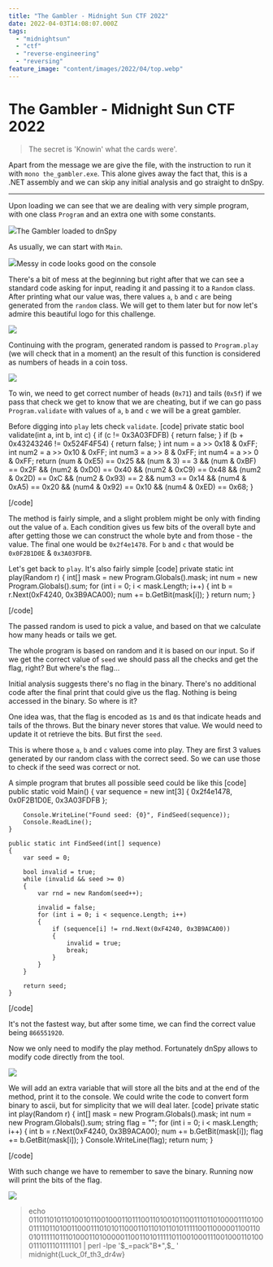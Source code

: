```yaml
---
title: "The Gambler - Midnight Sun CTF 2022"
date: 2022-04-03T14:08:07.000Z
tags:
  - "midnightsun"
  - "ctf"
  - "reverse-engineering"
  - "reversing"
feature_image: "content/images/2022/04/top.webp"
---
```


# The Gambler - Midnight Sun CTF 2022

> The secret is 'Knowin' what the cards were'.

Apart from the message we are give the file, with the instruction to run it with `mono the_gambler.exe`. This alone gives away the fact that, this is a .NET assembly and we can skip any initial analysis and go straight to dnSpy.

* * *

Upon loading we can see that we are dealing with very simple program, with one class `Program` and an extra one with some constants.

![](content/images/2022/04/image.png)The Gambler loaded to dnSpy

As usually, we can start with `Main`.

![](content/images/2022/04/image-1.png)Messy in code looks good on the console

There's a bit of mess at the beginning but right after that we can see a standard code asking for input, reading it and passing it to a `Random` class. After printing what our value was, there values `a`, `b` and `c` are being generated from the `random` class. We will get to them later but for now let's admire this beautiful logo for this challenge.

![](content/images/2022/04/image-2.webp)

Continuing with the program, generated random is passed to `Program.play` (we will check that in a moment) an the result of this function is considered as numbers of heads in a coin toss.

![](content/images/2022/04/image-3.png)

To win, we need to get correct number of heads (`0x71`) and tails (`0x5f`) if we pass that check we get to know that we are cheating, but if we can go pass `Program.validate` with values of `a`, `b` and `c` we will be a great gambler.

Before digging into `play` lets check `validate`.
[code]
    private static bool validate(int a, int b, int c)
    {
        if (c != 0x3A03FDFB)
        {
            return false;
        }
        if (b + 0x43243246 != 0x524F4F54)
        {
            return false;
        }
        int num = a >> 0x18 & 0xFF;
        int num2 = a >> 0x10 & 0xFF;
        int num3 = a >> 8 & 0xFF;
        int num4 = a >> 0 & 0xFF;
        return (num & 0xE5) == 0x25 && (num & 3) == 3 && (num & 0xBF) == 0x2F &&
               (num2 & 0xD0) == 0x40 && (num2 & 0xC9) == 0x48 && (num2 & 0x2D) ==
               0xC && (num2 & 0x93) == 2 && num3 == 0x14 && (num4 & 0xA5) == 0x20 &&
               (num4 & 0x92) == 0x10 && (num4 & 0xED) == 0x68;
    }

[/code]

The method is fairly simple, and a slight problem might be only with finding out the value of `a`. Each condition gives us few bits of the overall byte and after getting those we can construct the whole byte and from those - the value. The final one would be `0x2f4e1478`. For `b` and `c` that would be `0x0F2B1D0E` & `0x3A03FDFB`.

Let's get back to `play`. It's also fairly simple
[code]
    private static int play(Random r)
    {
    	int[] mask = new Program.Globals().mask;
    	int num = new Program.Globals().sum;
    	for (int i = 0; i < mask.Length; i++)
    	{
    		int b = r.Next(0xF4240, 0x3B9ACA00);
    		num += b.GetBit(mask[i]);
    	}
    	return num;
    }

[/code]

The passed random is used to pick a value, and based on that we calculate how many heads or tails we get.

The whole program is based on random and it is based on our input. So if we get the correct value of `seed` we should pass all the checks and get the flag, right? But where's the flag...

Initial analysis suggests there's no flag in the binary. There's no additional code after the final print that could give us the flag. Nothing is being accessed in the binary. So where is it?

One idea was, that the flag is encoded as `1`s and `0`s that indicate heads and tails of the throws. But the binary never stores that value. We would need to update it ot retrieve the bits. But first the `seed`.

This is where those `a`, `b` and `c` values come into play. They are first 3 values generated by our random class with the correct seed. So we can use those to check if the seed was correct or not.

A simple program that brutes all possible seed could be like this
[code]
    public static void Main()
    {
        var sequence = new int[3] { 0x2f4e1478, 0x0F2B1D0E, 0x3A03FDFB };

        Console.WriteLine("Found seed: {0}", FindSeed(sequence));
        Console.ReadLine();
    }

    public static int FindSeed(int[] sequence)
    {
        var seed = 0;

        bool invalid = true;
        while (invalid && seed >= 0)
        {
            var rnd = new Random(seed++);

            invalid = false;
            for (int i = 0; i < sequence.Length; i++)
            {
                if (sequence[i] != rnd.Next(0xF4240, 0x3B9ACA00))
                {
                    invalid = true;
                    break;
                }
            }
        }

        return seed;
    }

[/code]

It's not the fastest way, but after some time, we can find the correct value being `866551920`.

Now we only need to modify the play method. Fortunately dnSpy allows to modify code directly from the tool.

![](content/images/2022/04/image-4.png)

We will add an extra variable that will store all the bits and at the end of the method, print it to the console. We could write the code to convert form binary to ascii, but for simplicity that we will deal later.
[code]
    private static int play(Random r)
    {
    	int[] mask = new Program.Globals().mask;
    	int num = new Program.Globals().sum;
    	string flag = "";
    	for (int i = 0; i < mask.Length; i++)
    	{
    		int b = r.Next(0xF4240, 0x3B9ACA00);
    		num += b.GetBit(mask[i]);
    		flag += b.GetBit(mask[i]);
    	}
    	Console.WriteLine(flag);
    	return num;
    }

[/code]

With such change we have to remember to save the binary. Running now will print the bits of the flag.

![](content/images/2022/04/image-5.webp)

> echo 0110110101101001011001000110111001101001011001110110100001110100011110110100110001110101011000110110101101011111001100000110011001011111011101000110100000110011010111110110010001110010001101000111011101111101 | perl -lpe '$_=pack"B*",$_ '
> midnight{Luck_0f_th3_dr4w}
